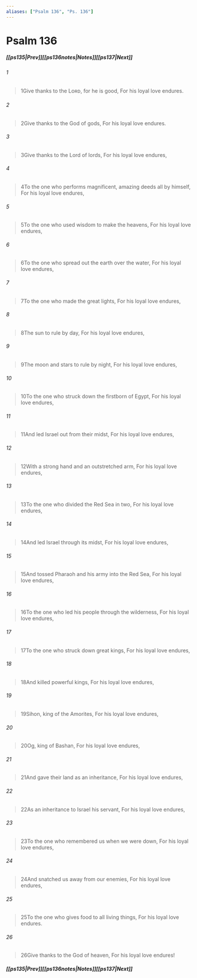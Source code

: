 ```yaml
---
aliases: ["Psalm 136", "Ps. 136"]
---
```

# Psalm 136
##### <span class=arrow-left></span>[[ps135|Prev]]<span class=navigation-separator></span>[[ps136notes|Notes]]<span class=navigation-separator></span>[[ps137|Next]]<span class=arrow-right></span>
###### 1
><span class=verse-first-poetry>1</span>Give thanks to the Lᴏʀᴅ, for he is good,
>For his loyal love endures.
###### 2
><span class=verse-body-poetry>2</span>Give thanks to the God of gods,
>For his loyal love endures.
###### 3
><span class=verse-body-poetry>3</span>Give thanks to the Lord of lords,
>For his loyal love endures,
<div class=paragraph-break></div>

###### 4
><span class=verse-first-poetry>4</span>To the one who performs magnificent, amazing deeds all by himself,
>For his loyal love endures,
###### 5
><span class=verse-body-poetry>5</span>To the one who used wisdom to make the heavens,
>For his loyal love endures,
###### 6
><span class=verse-body-poetry>6</span>To the one who spread out the earth over the water,
>For his loyal love endures,
###### 7
><span class=verse-body-poetry>7</span>To the one who made the great lights,
>For his loyal love endures,
###### 8
><span class=verse-body-poetry>8</span>The sun to rule by day,
>For his loyal love endures,
###### 9
><span class=verse-body-poetry>9</span>The moon and stars to rule by night,
>For his loyal love endures,
<div class=paragraph-break></div>

###### 10
><span class=verse-first-poetry>10</span>To the one who struck down the firstborn of Egypt,
>For his loyal love endures,
###### 11
><span class=verse-body-poetry>11</span>And led Israel out from their midst,
>For his loyal love endures,
###### 12
><span class=verse-body-poetry>12</span>With a strong hand and an outstretched arm,
>For his loyal love endures,
<div class=paragraph-break></div>

###### 13
><span class=verse-first-poetry>13</span>To the one who divided the Red Sea in two,
>For his loyal love endures,
###### 14
><span class=verse-body-poetry>14</span>And led Israel through its midst,
>For his loyal love endures,
###### 15
><span class=verse-body-poetry>15</span>And tossed Pharaoh and his army into the Red Sea,
>For his loyal love endures,
<div class=paragraph-break></div>

###### 16
><span class=verse-first-poetry>16</span>To the one who led his people through the wilderness,
>For his loyal love endures,
<div class=paragraph-break></div>

###### 17
><span class=verse-first-poetry>17</span>To the one who struck down great kings,
>For his loyal love endures,
###### 18
><span class=verse-body-poetry>18</span>And killed powerful kings,
>For his loyal love endures,
###### 19
><span class=verse-body-poetry>19</span>Sihon, king of the Amorites,
>For his loyal love endures,
###### 20
><span class=verse-body-poetry>20</span>Og, king of Bashan,
>For his loyal love endures,
###### 21
><span class=verse-body-poetry>21</span>And gave their land as an inheritance,
>For his loyal love endures,
###### 22
><span class=verse-body-poetry>22</span>As an inheritance to Israel his servant,
>For his loyal love endures,
<div class=paragraph-break></div>

###### 23
><span class=verse-first-poetry>23</span>To the one who remembered us when we were down,
>For his loyal love endures,
###### 24
><span class=verse-body-poetry>24</span>And snatched us away from our enemies,
>For his loyal love endures,
###### 25
><span class=verse-body-poetry>25</span>To the one who gives food to all living things,
>For his loyal love endures.
###### 26
><span class=verse-body-poetry>26</span>Give thanks to the God of heaven,
>For his loyal love endures!
##### <span class=arrow-left></span>[[ps135|Prev]]<span class=navigation-separator></span>[[ps136notes|Notes]]<span class=navigation-separator></span>[[ps137|Next]]<span class=arrow-right></span>